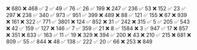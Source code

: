 ❌ 680
❌ 468
✅ 2
✅ 49
✅ 76
✅ 26
✅ 199
❌ 247
✅ 236
✅ 53
❌ 152
✅ 23
✅ 297
❌ 238
✅ 340
✅ 973
✅ 951
✅ 399
❌ 489
❌ 88
✅ 121
✅ 155
❌ 67
❌ 939
❌ 161
❌ 322
✅ 771
✅ 3801
❌ 124
✅ 852
❌ 31
✅ 242
❌ 315
✅ 5
✅ 205
✅ 543
❌ 42
✅ 159
✅ 127
❌ 146
✅ 7
✅ 359
✅ 21
❌ 8
✅ 1584
❌ 3
✅ 947
✅ 17
❌ 857
❌ 351
❌ 833
✅ 163
✅ 11
✅ 19
❌ 329
❌ 394
✅ 200
❌ 43
❌ 210
✅ 215
❌ 681
❌ 809
✅ 55
✅ 844
❌ 48
✅ 138
✅ 222
✅ 20
✅ 66
❌ 253
❌ 849
